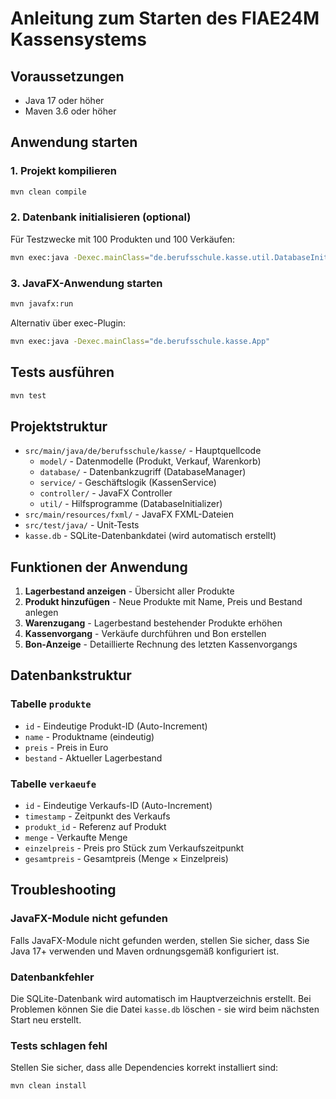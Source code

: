 # Anleitung zum Starten des FIAE24M Kassensystems

## Voraussetzungen

- Java 17 oder höher
- Maven 3.6 oder höher

## Anwendung starten

### 1. Projekt kompilieren

```bash
mvn clean compile
```

### 2. Datenbank initialisieren (optional)

Für Testzwecke mit 100 Produkten und 100 Verkäufen:

```bash
mvn exec:java -Dexec.mainClass="de.berufsschule.kasse.util.DatabaseInitializer"
```

### 3. JavaFX-Anwendung starten

```bash
mvn javafx:run
```

Alternativ über exec-Plugin:

```bash
mvn exec:java -Dexec.mainClass="de.berufsschule.kasse.App"
```

## Tests ausführen

```bash
mvn test
```

## Projektstruktur

- `src/main/java/de/berufsschule/kasse/` - Hauptquellcode
  - `model/` - Datenmodelle (Produkt, Verkauf, Warenkorb)
  - `database/` - Datenbankzugriff (DatabaseManager)
  - `service/` - Geschäftslogik (KassenService)
  - `controller/` - JavaFX Controller
  - `util/` - Hilfsprogramme (DatabaseInitializer)
- `src/main/resources/fxml/` - JavaFX FXML-Dateien
- `src/test/java/` - Unit-Tests
- `kasse.db` - SQLite-Datenbankdatei (wird automatisch erstellt)

## Funktionen der Anwendung

1. **Lagerbestand anzeigen** - Übersicht aller Produkte
2. **Produkt hinzufügen** - Neue Produkte mit Name, Preis und Bestand anlegen
3. **Warenzugang** - Lagerbestand bestehender Produkte erhöhen
4. **Kassenvorgang** - Verkäufe durchführen und Bon erstellen
5. **Bon-Anzeige** - Detaillierte Rechnung des letzten Kassenvorgangs

## Datenbankstruktur

### Tabelle `produkte`
- `id` - Eindeutige Produkt-ID (Auto-Increment)
- `name` - Produktname (eindeutig)
- `preis` - Preis in Euro
- `bestand` - Aktueller Lagerbestand

### Tabelle `verkaeufe`
- `id` - Eindeutige Verkaufs-ID (Auto-Increment)
- `timestamp` - Zeitpunkt des Verkaufs
- `produkt_id` - Referenz auf Produkt
- `menge` - Verkaufte Menge
- `einzelpreis` - Preis pro Stück zum Verkaufszeitpunkt
- `gesamtpreis` - Gesamtpreis (Menge × Einzelpreis)

## Troubleshooting

### JavaFX-Module nicht gefunden
Falls JavaFX-Module nicht gefunden werden, stellen Sie sicher, dass Sie Java 17+ verwenden und Maven ordnungsgemäß konfiguriert ist.

### Datenbankfehler
Die SQLite-Datenbank wird automatisch im Hauptverzeichnis erstellt. Bei Problemen können Sie die Datei `kasse.db` löschen - sie wird beim nächsten Start neu erstellt.

### Tests schlagen fehl
Stellen Sie sicher, dass alle Dependencies korrekt installiert sind:
```bash
mvn clean install
```
